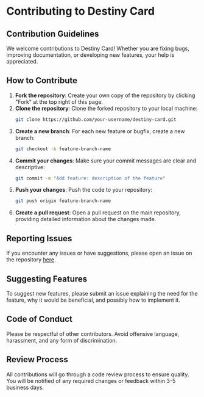 # Contributing to Destiny Card

## Contribution Guidelines
We welcome contributions to Destiny Card! Whether you are fixing bugs, improving documentation, or developing new features, your help is appreciated.

## How to Contribute
1. **Fork the repository**: Create your own copy of the repository by clicking "Fork" at the top right of this page.
2. **Clone the repository**: Clone the forked repository to your local machine:
    ```bash
    git clone https://github.com/your-username/destiny-card.git
    ```
3. **Create a new branch**: For each new feature or bugfix, create a new branch:
    ```bash
    git checkout -b feature-branch-name
    ```
4. **Commit your changes**: Make sure your commit messages are clear and descriptive:
    ```bash
    git commit -m "Add feature: description of the feature"
    ```
5. **Push your changes**: Push the code to your repository:
    ```bash
    git push origin feature-branch-name
    ```
6. **Create a pull request**: Open a pull request on the main repository, providing detailed information about the changes made.

## Reporting Issues
If you encounter any issues or have suggestions, please open an issue on the repository [here](https://github.com/destiny-card/issues).

## Suggesting Features
To suggest new features, please submit an issue explaining the need for the feature, why it would be beneficial, and possibly how to implement it.

## Code of Conduct
Please be respectful of other contributors. Avoid offensive language, harassment, and any form of discrimination.

## Review Process
All contributions will go through a code review process to ensure quality. You will be notified of any required changes or feedback within 3-5 business days.
